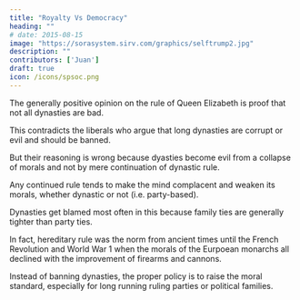 ```yaml
---
title: "Royalty Vs Democracy"
heading: ""
# date: 2015-08-15
image: "https://sorasystem.sirv.com/graphics/selftrump2.jpg"
description: ""
contributors: ['Juan']
draft: true
icon: /icons/spsoc.png
---
```



The generally positive opinion on the rule of Queen Elizabeth is proof that not all dynasties are bad. 

This contradicts the liberals who argue that long dynasties are corrupt or evil and should be banned. 

But their reasoning is wrong because dyasties become evil from a collapse of morals and not by mere continuation of dynastic rule.

Any continued rule tends to make the mind complacent and weaken its morals, whether dynastic or not (i.e. party-based).

Dynasties get blamed most often in this because family ties are generally tighter than party ties. 

In fact, hereditary rule was the norm from ancient times until the French Revolution and World War 1 when the morals of the Eurpoean monarchs all declined with the improvement of firearms and cannons. 

Instead of banning dynasties, the proper policy is to raise the moral standard, especially for long running ruling parties or political families.